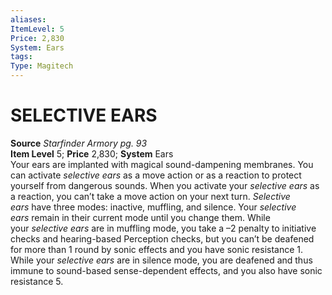 ```yaml
---
aliases: 
ItemLevel: 5
Price: 2,830
System: Ears
tags: 
Type: Magitech
---
```

# SELECTIVE EARS
**Source** _Starfinder Armory pg. 93_  
**Item Level** 5; **Price** 2,830; **System** Ears  
Your ears are implanted with magical sound-dampening membranes. You can activate _selective ears_ as a move action or as a reaction to protect yourself from dangerous sounds. When you activate your _selective ears_ as a reaction, you can’t take a move action on your next turn. _Selective ears_ have three modes: inactive, muffling, and silence. Your _selective ears_ remain in their current mode until you change them. While your _selective ears_ are in muffling mode, you take a –2 penalty to initiative checks and hearing-based Perception checks, but you can’t be deafened for more than 1 round by sonic effects and you have sonic resistance 1. While your _selective ears_ are in silence mode, you are deafened and thus immune to sound-based sense-dependent effects, and you also have sonic resistance 5.
